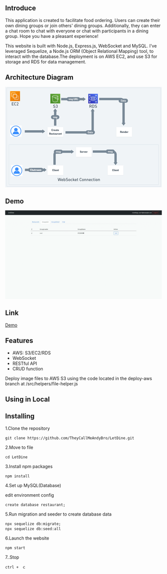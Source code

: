 ## Introduce

This application is created to facilitate food ordering. Users can create their own dining groups or join others' dining groups. Additionally, they can enter a chat room to chat with everyone or chat with participants in a dining group. Hope you have a pleasant experience!

This website is built with Node.js, Express.js, WebSocket and MySQL. I've leveraged Sequelize, a Node.js ORM (Object Relational Mapping) tool, to interact with the database.The deployment is on AWS EC2, and use S3 for storage and RDS for data management.

## Architecture Diagram

![Diagram](./READIMG/LetDine-Diagram.png)

## Demo

![Demo](./READIMG/LetDine-Demo.gif)


## Link
[Demo](http://ec2-35-78-203-246.ap-northeast-1.compute.amazonaws.com:3000/)


## Features

- AWS: S3/EC2/RDS
- WebSocket 
- RESTful API
- CRUD function

Deploy image files to AWS S3 using the code located in the deploy-aws branch at /src/helpers/file-helper.js

## Using in Local
## Installing

1.Clone the repository
```
git clone https://github.com/TheyCallMeAndyBro/LetDine.git
```

2.Move to file
```
cd LetDine
```

3.Install npm packages
```
npm install
```

4.Set up MySQL(Database)

edit environment config
```
create database restaurant;

```

5.Run migration and seeder to create database data
```
npx sequelize db:migrate;
npx sequelize db:seed:all
```

6.Launch the website 
```
npm start
```

7..Stop
```
ctrl +　ｃ
```
